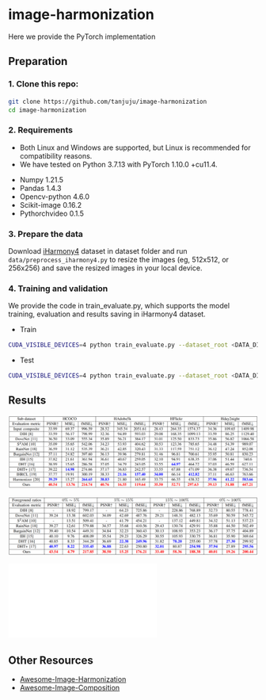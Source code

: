 # image-harmonization
Here we provide the PyTorch implementation
## Preparation
### 1. Clone this repo:
```bash
git clone https://github.com/tanjuju/image-harmonization
cd image-harmonization
```
### 2. Requirements
* Both Linux and Windows are supported, but Linux is recommended for compatibility reasons.
* We have tested on Python 3.7.13 with PyTorch 1.10.0 +cu11.4. 
- Numpy 1.21.5
- Pandas 1.4.3
- Opencv-python 4.6.0
- Scikit-image 0.16.2
- Pythorchvideo 0.1.5
### 3. Prepare the data
Download [iHarmony4](https://github.com/bcmi/Image-Harmonization-Dataset-iHarmony4) dataset in dataset folder and run ```data/preprocess_iharmony4.py``` to resize the images (eg, 512x512, or 256x256) and save the resized images in your local device.
### 4. Training and validation
We provide the code in train_evaluate.py, which supports the model training, evaluation and results saving in iHarmony4 dataset.
- Train
```bash
CUDA_VISIBLE_DEVICES=4 python train_evaluate.py --dataset_root <DATA_DIR> --batch_size 16 --ngf 16 --input_nc 4 --name myDRC --num_threads 16
```
- Test
```bash
CUDA_VISIBLE_DEVICES=4 python train_evaluate.py --dataset_root <DATA_DIR> --batch_size 16 --ngf 16 --input_nc 4 --name myDRC --num_threads 16 --is_train False --epoch 60
```
## Results
![Comparison1](./Doc/Comparison1.png)

![Comparison2](./Doc/Comparison2.png)

![Comparison3](./Doc/Comparison3.pdf)

## Other Resources
+ [Awesome-Image-Harmonization](https://github.com/bcmi/Awesome-Image-Harmonization)
+ [Awesome-Image-Composition](https://github.com/bcmi/Awesome-Image-Composition)
